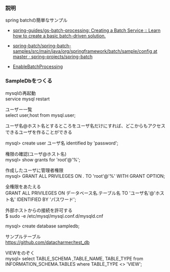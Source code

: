 ### 説明
spring batchの簡単なサンプル  


- [spring-guides/gs-batch-processing: Creating a Batch Service :: Learn how to create a basic batch-driven solution.](https://github.com/spring-guides/gs-batch-processing)



- [spring-batch/spring-batch-samples/src/main/java/org/springframework/batch/sample/config at master · spring-projects/spring-batch](https://github.com/spring-projects/spring-batch/tree/master/spring-batch-samples/src/main/java/org/springframework/batch/sample/config)  

- [EnableBatchProcessing](https://www.baeldung.com/introduction-to-spring-batch)  



### SampleDbをつくる

mysqlの再起動  
service mysql restart  

ユーザー一覧  
select user,host from mysql.user;   


ユーザ名@ホスト名とするところをユーザ名だけにすれば、どこからもアクセスできるユーザを作ることができる  

mysql> create user ユーザ名 identified by 'password';  

権限の確認(ユーザ@ホスト名)  
mysql> show grants for 'root'@'%';  


作成したユーザに管理者権限   
mysql> GRANT ALL PRIVILEGES ON *.* TO 'root'@'%' WITH GRANT OPTION;  

全権限をあたえる  
GRANT ALL PRIVILEGES ON データベース名.テーブル名 TO 'ユーザ名'@'ホスト名' IDENTIFIED BY 'パスワード';  



外部ホストからの接続を許可する  
$ sudo -e /etc/mysql/mysql.conf.d/mysqld.cnf  

mysql> create database sampledb;  


サンプルテーブル  
https://github.com/datacharmer/test_db


VIEWをのぞく  
mysql> select TABLE_SCHEMA ,TABLE_NAME, TABLE_TYPE from INFORMATION_SCHEMA.TABLES where TABLE_TYPE <> 'VIEW';  
